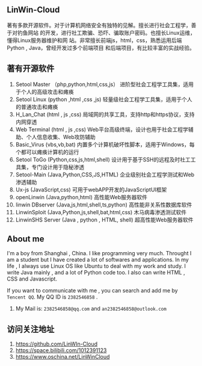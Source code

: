 ## LinWin-Cloud

著有多款开源软件。对于计算机网络安全有独特的见解。擅长进行社会工程学，善于对钓鱼网站
的开发，进行社工欺骗、恐吓、骗取账户密码。也擅长Linux运维，懂得Linux服务器维护和网
站。非常擅长前端js，html，css，熟悉运用后端Python , Java，曾经开发过多个前端项目
和后端项目，有比较丰富的实战经验。
                       
## 著有开源软件
1. Setool Master          （php,python,html,css,js）           进阶型社会工程学工具集，适用于个人的高级攻击和瘫痪
2. Setool Linux            (python ,html ,css ,js)             轻量级社会工程学工具集，适用于个人的普通攻击和瘫痪
3. H_Lan_Chat              (html , js ,css)                    局域网的共享工具，支持http和https协议，支持内网穿透
4. Web Terminal            (html , js ,css)                    Web平台高级终端，设计也用于社会工程学辅助、个人信息收集、Web攻防辅助
5. Basic_Virus             (vbs,vb,bat)                        内置多个计算机破坏性脚本，适用于Windows，每个都可以瘫痪计算机的运行
6. Setool ToGo             (Python,css,js,html,shell)          设计用于基于SSH的远程及时社工工具集，专门设计用于隐秘渗透
7. Setool-Main             (Java,Python,CSS,JS,HTML)           企业级别社会工程学测试和Web渗透辅助
8. Ux-js                   (JavaScript,css)                    可用于webAPP开发的JavaScriptUI框架
9. openLinwin              (Java,python,html)                  高性能Web服务器软件
10. linwin DBserver        (Java,js,html,shell,ts,python)      高性能非关系性数据库软件
11. LinwinSploit           (Java,Python,js,shell,bat,html,css) 木马病毒渗透测试软件
12. LinwinSHS Server       (Java , python , HTML, shell)       超高性能Web服务器软件

## About me
I'm a boy from Shanghai , China. I like programming very much. Throught I am a student but I have created a lot of softwares and applications. In my life , I always use Linux OS like Ubuntu to deal with my work and study. I write Java mainly , and a lot of Python code too. I also can write HTML , CSS and Javascript. 

If you want to communicate with me , you can search and add me by ```Tencent QQ```. My QQ ID is ```2382546858``` .
1. My Mail is: ```2382546858@qq.com```  and ```an2382546858@outlook.com```

## 访问关注地址
1. https://github.com/LinWIn-Cloud
2. https://space.bilibili.com/1012391123
3. https://www.oschina.net/LinWinCloud

